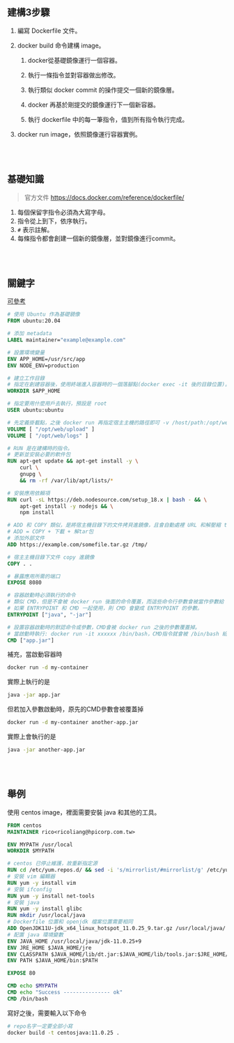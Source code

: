 ## 建構3步驟

1. 編寫 Dockerfile 文件。

2. docker build 命令建構 image。

    1. docker從基礎鏡像運行一個容器。

    2. 執行一條指令並對容器做出修改。

    3. 執行類似 docker commit 的操作提交一個新的鏡像層。

    4. docker 再基於剛提交的鏡像運行下一個新容器。

    5. 執行 dockerfile 中的每一筆指令，值到所有指令執行完成。

3. docker run image，依照鏡像運行容器實例。

<br/>

<br/>

## 基礎知識

> 官方文件 https://docs.docker.com/reference/dockerfile/

1. 每個保留字指令必須為大寫字母。
2. 指令從上到下，依序執行。
3. `#` 表示註解。
4. 每條指令都會創建一個新的鏡像層，並對鏡像進行commit。

<br/>

<br/>

## 關鍵字

[可參考](./02_springboot.md#dockerfile)

```dockerfile
# 使用 Ubuntu 作為基礎鏡像
FROM ubuntu:20.04

# 添加 metadata
LABEL maintainer="example@example.com"

# 設置環境變量
ENV APP_HOME=/usr/src/app
ENV NODE_ENV=production

# 建立工作目錄
# 指定在創建容器後，使用終端進入容器時的一個落腳點(docker exec -it 後的目錄位置)。
WORKDIR $APP_HOME

# 指定要用什麼用戶去執行，預設是 root
USER ubuntu:ubuntu

# 先定義掛載點，之後 docker run 再指定宿主主機的路徑即可 -v /host/path:/opt/web/logs
VOLUME [ "/opt/web/upload" ]
VOLUME [ "/opt/web/logs" ]

# RUN 是在建構時的指令。
# 更新並安裝必要的軟件包
RUN apt-get update && apt-get install -y \
    curl \
    gnupg \
    && rm -rf /var/lib/apt/lists/*

# 安裝應用依賴項
RUN curl -sL https://deb.nodesource.com/setup_18.x | bash - && \
    apt-get install -y nodejs && \
    npm install

# ADD 和 COPY 類似，是將宿主機目錄下的文件拷貝進鏡像，且會自動處裡 URL 和解壓縮 tar 包，可以解壓.tar .tar.gz .tar.bz2 但不能解壓 .zip。
# ADD = COPY + 下載 + 解tar包
# 添加外部文件
ADD https://example.com/somefile.tar.gz /tmp/

# 宿主主機目錄下文件 copy 進鏡像
COPY . .

# 暴露應用所需的端口
EXPOSE 8080

# 容器啟動時必須執行的命令
# 類似 CMD，但是不會被 docker run 後面的命令覆蓋，而這些命令行參數會被當作參數給 ENTRYPOINT。
# 如果 ENTRYPOINT 和 CMD 一起使用，則 CMD 會變成 ENTRYPOINT 的參數。
ENTRYPOINT ["java", "-jar"]

# 設置容器啟動時的默認命令或參數，CMD會被 docker run 之後的參數覆蓋掉。
# 當啟動時執行: docker run -it xxxxxx /bin/bash，CMD指令就會被 /bin/bash 給取代掉，就不執行了。
CMD ["app.jar"]

```

補充，當啟動容器時
```sh
docker run -d my-container
```
實際上執行的是
```sh
java -jar app.jar
```

但若加入參數啟動時，原先的CMD參數會被覆蓋掉
```sh
docker run -d my-container another-app.jar
```
實際上會執行的是
```sh
java -jar another-app.jar
```

<br/>

<br/>

## 舉例

使用 centos image，裡面需要安裝 java 和其他的工具。

```Dockerfile
FROM centos
MAINTAINER rico<ricoliang@hpicorp.com.tw>

ENV MYPATH /usr/local
WORKDIR $MYPATH

# centos 已停止維護，故重新指定源
RUN cd /etc/yum.repos.d/ && sed -i 's/mirrorlist/#mirrorlist/g' /etc/yum.repos.d/CentOS-* && sed -i 's|#baseurl=http://mirror.centos.org|baseurl=http://vault.centos.org|g' /etc/yum.repos.d/CentOS-* && cd $MYPATH
# 安裝 vim 編輯器
RUN yum -y install vim
# 安裝 ifconfig
RUN yum -y install net-tools
# 安裝 java 
RUN yum -y install glibc
RUN mkdir /usr/local/java
# Dockerfile 位置和 openjdk 檔案位置需要相同
ADD OpenJDK11U-jdk_x64_linux_hotspot_11.0.25_9.tar.gz /usr/local/java/
# 配置 java 環境變數
ENV JAVA_HOME /usr/local/java/jdk-11.0.25+9
ENV JRE_HOME $JAVA_HOME/jre
ENV CLASSPATH $JAVA_HOME/lib/dt.jar:$JAVA_HOME/lib/tools.jar:$JRE_HOME/lib:$CLASSPATH
ENV PATH $JAVA_HOME/bin:$PATH

EXPOSE 80

CMD echo $MYPATH
CMD echo "Success --------------- ok"
CMD /bin/bash
```

寫好之後，需要輸入以下命令

```sh
# repo名字一定要全部小寫
docker build -t centosjava:11.0.25 .
```